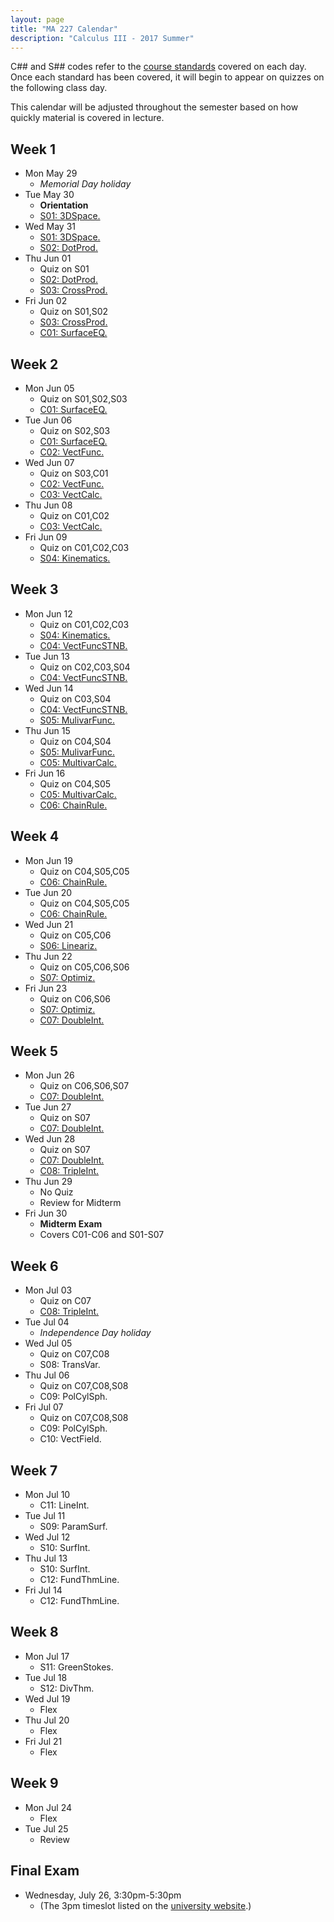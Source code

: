 ```yaml
---
layout: page
title: "MA 227 Calendar"
description: "Calculus III - 2017 Summer"
---
```


C## and S## codes refer to the [course standards][standards] covered on
each day. Once each standard has been covered, it will begin to appear
on quizzes on the following class day.

This calendar will be adjusted throughout the semester based on how
quickly material is covered in lecture.

## Week 1

- Mon May 29
    - *Memorial Day holiday*
- Tue May 30
    - **Orientation**
    - [S01: 3DSpace.](../standards/s01/)
- Wed May 31
    - [S01: 3DSpace.](../standards/s01/)
    - [S02: DotProd.](../standards/s02/)
- Thu Jun 01
    - Quiz on S01
    - [S02: DotProd.](../standards/s02/)
    - [S03: CrossProd.](../standards/s03/)
- Fri Jun 02
    - Quiz on S01,S02
    - [S03: CrossProd.](../standards/s03/)
    - [C01: SurfaceEQ.](../standards/c01/)

## Week 2

- Mon Jun 05
    - Quiz on S01,S02,S03
    - [C01: SurfaceEQ.](../standards/c01/)
- Tue Jun 06
    - Quiz on S02,S03
    - [C01: SurfaceEQ.](../standards/c01/)
    - [C02: VectFunc.](../standards/c02/)
- Wed Jun 07
    - Quiz on S03,C01
    - [C02: VectFunc.](../standards/c02/)
    - [C03: VectCalc.](../standards/c03/)
- Thu Jun 08
    - Quiz on C01,C02
    - [C03: VectCalc.](../standards/c03/)
- Fri Jun 09
    - Quiz on C01,C02,C03
    - [S04: Kinematics.](../standards/s04/)

## Week 3

- Mon Jun 12
    - Quiz on C01,C02,C03
    - [S04: Kinematics.](../standards/s04/)
    - [C04: VectFuncSTNB.](../standards/c04/)
- Tue Jun 13
    - Quiz on C02,C03,S04
    - [C04: VectFuncSTNB.](../standards/c04/)
- Wed Jun 14
    - Quiz on C03,S04
    - [C04: VectFuncSTNB.](../standards/c04/)
    - [S05: MulivarFunc.](../standards/s05/)
- Thu Jun 15
    - Quiz on C04,S04
    - [S05: MulivarFunc.](../standards/s05/)
    - [C05: MultivarCalc.](../standards/c05/)
- Fri Jun 16
    - Quiz on C04,S05
    - [C05: MultivarCalc.](../standards/c05/)
    - [C06: ChainRule.](../standards/c06)

## Week 4

- Mon Jun 19
    - Quiz on C04,S05,C05
    - [C06: ChainRule.](../standards/c06)
- Tue Jun 20
    - Quiz on C04,S05,C05
    - [C06: ChainRule.](../standards/c06)
- Wed Jun 21
    - Quiz on C05,C06
    - [S06: Lineariz.](../standards/s06)
- Thu Jun 22
    - Quiz on C05,C06,S06
    - [S07: Optimiz.](../standards/s07)
- Fri Jun 23
    - Quiz on C06,S06
    - [S07: Optimiz.](../standards/s07)
    - [C07: DoubleInt.](../standards/c07)

## Week 5

- Mon Jun 26
    - Quiz on C06,S06,S07
    - [C07: DoubleInt.](../standards/c07)
- Tue Jun 27
    - Quiz on S07
    - [C07: DoubleInt.](../standards/c07)
- Wed Jun 28
    - Quiz on S07
    - [C07: DoubleInt.](../standards/c07)
    - [C08: TripleInt.](../standards/c08)
- Thu Jun 29
    - No Quiz
    - Review for Midterm
- Fri Jun 30
    - **Midterm Exam**
    - Covers C01-C06 and S01-S07

## Week 6

- Mon Jul 03
    - Quiz on C07
    - [C08: TripleInt.](../standards/c08)
- Tue Jul 04
    - *Independence Day holiday*
- Wed Jul 05
    - Quiz on C07,C08
    - S08: TransVar.
- Thu Jul 06
    - Quiz on C07,C08,S08
    - C09: PolCylSph.
- Fri Jul 07
    - Quiz on C07,C08,S08
    - C09: PolCylSph.
    - C10: VectField.

## Week 7

- Mon Jul 10
    - C11: LineInt.
- Tue Jul 11
    - S09: ParamSurf.
- Wed Jul 12
    - S10: SurfInt.
- Thu Jul 13
    - S10: SurfInt.
    - C12: FundThmLine.
- Fri Jul 14
    - C12: FundThmLine.

## Week 8

- Mon Jul 17
    - S11: GreenStokes.
- Tue Jul 18
    - S12: DivThm.
- Wed Jul 19
    - Flex
- Thu Jul 20
    - Flex
- Fri Jul 21
    - Flex

## Week 9

- Mon Jul 24
    - Flex
- Tue Jul 25
    - Review

## Final Exam

- Wednesday, July 26, 3:30pm-5:30pm
    - (The 3pm timeslot listed on the [university website](http://www.southalabama.edu/departments/registrar/finalexamschedule-summer.html).)

[standards]: ../standards/
